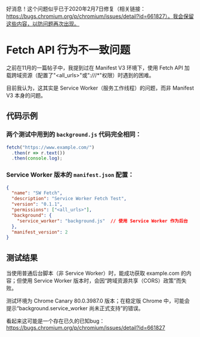 好消息！这个问题似乎已于2020年2月7日修复（相关链接：https://bugs.chromium.org/p/chromium/issues/detail?id=661827）。我会保留这些内容，以防问题再次出现。


# Fetch API 行为不一致问题

之前在11月的一篇帖子中，我提到过在 Manifest V3 环境下，使用 Fetch API 加载跨域资源（配置了"<all_urls>"或"*://*/*"权限）时遇到的困难。

目前我认为，这其实是 Service Worker（服务工作线程）的问题，而非 Manifest V3 本身的问题。


## 代码示例

### 两个测试中用到的 `background.js` 代码完全相同：
```javascript
fetch("https://www.example.com/")
  .then(r => r.text())
  .then(console.log);
```


### Service Worker 版本的 `manifest.json` 配置：
```json
{
  "name": "SW Fetch",
  "description": "Service Worker Fetch Test",
  "version": "0.1.1",
  "permissions": ["<all_urls>"],
  "background": {
    "service_worker": "background.js"  // 使用 Service Worker 作为后台
  },
  "manifest_version": 2
}
```


## 测试结果

当使用普通后台脚本（非 Service Worker）时，能成功获取 example.com 的内容；但使用 Service Worker 版本时，会因“跨域资源共享（CORS）政策”而失败。

测试环境为 Chrome Canary 80.0.3987.0 版本；在稳定版 Chrome 中，可能会提示“background.service_worker 尚未正式支持”的错误。

看起来这可能是一个存在已久的已知bug：https://bugs.chromium.org/p/chromium/issues/detail?id=661827